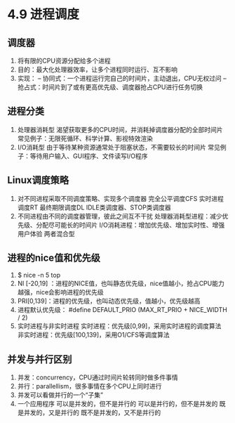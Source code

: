 # 4.9 进程调度
## 调度器
1. 将有限的CPU资源分配给多个进程
2. 目的：最大化处理器效率，让多个进程同时运行、互不影响
3. 实现：
– 协同式：一个进程运行完自己的时间片，主动退出，CPU无权过问
– 抢占式：时间片到了或有更高优先级、调度器抢占CPU进行任务切换

## 进程分类
1. 处理器消耗型
渴望获取更多的CPU时间，并消耗掉调度器分配的全部时间片
常见例子：无限死循环、科学计算、影视特效渲染
2.  I/O消耗型
由于等待某种资源通常处于阻塞状态，不需要较长的时间片
常见例子：等待用户输入、GUI程序、文件读写I/O程序

## Linux调度策略
1. 对不同进程采取不同调度策略、实现多个调度器
完全公平调度CFS
实时进程调度RT
最终期限调度DL
IDLE类调度器、STOP类调度器
2.  不同进程由不同的调度器管理，彼此之间互不干扰
处理器消耗型进程：减少优先级、分配尽可能长的时间片
I/O消耗进程：增加优先级、增加实时性、增强用户体验
两者混合型

## 进程的nice值和优先级
1. $ nice -n 5 top
2. NI [-20,19] ：进程的NICE值，也叫静态优先级，nice值越小，抢占CPU能力越强，nice会影响进程的优先级
3. PRI[0,139]：进程的优先级，也叫动态优先级，值越小，优先级越高
4. 进程默认优先级：
#define DEFAULT_PRIO (MAX_RT_PRIO + NICE_WIDTH / 2)
5. 实时进程与非实时进程
实时进程：优先级[0,99]，采用实时进程的调度算法
非实时进程：优先级[100,139]，采用O1/CFS等调度算法
## 并发与并行区别
1. 并发：concurrency，CPU通过时间片轮转同时做多件事情
2. 并行：parallellism，很多事情在多个CPU上同时进行
3. 并发可以看做并行的一个“子集”
4. 一个应用程序
可以是并发的，但不是并行的
可以是并行的，但不是并发的
既是并发的，又是并行的
既不是并发的，又不是并行的

